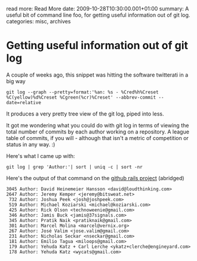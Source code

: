 read more: Read More
date: 2009-10-28T10:30:00.001+01:00
summary: A useful bit of command line foo, for getting useful information out of git log.
categories: misc, archives

# Getting useful information out of git log

A couple of weeks ago, this snippet was hitting the software twitterati in a big way

	git log --graph --pretty=format:'%an: %s - %Cred%h%Creset %C(yellow)%d%Creset %Cgreen(%cr)%Creset' --abbrev-commit --date=relative

It produces a very pretty tree view of the git log, piped into less.

It got me wondering what you could do with git log in terms of viewing the total number of commits by each author working on a repository. A league table of commits, if you will - although that isn't a metric of competition or status in any way. :)

Here's what I came up with:

	git log | grep 'Author:'| sort | uniq -c | sort -nr

Here's the output of that command on the [github rails project](http://github.com/rails/rails/) (abridged)

	3045 Author: David Heinemeier Hansson <david@loudthinking.com>
	2647 Author: Jeremy Kemper <jeremy@bitsweat.net>
	 732 Author: Joshua Peek <josh@joshpeek.com>
	 519 Author: Michael Koziarski <michael@koziarski.com>
	 425 Author: Rick Olson <technoweenie@gmail.com>
	 346 Author: Jamis Buck <jamis@37signals.com>
	 345 Author: Pratik Naik <pratiknaik@gmail.com>
	 301 Author: Marcel Molina <marcel@vernix.org>
	 267 Author: José Valim <jose.valim@gmail.com>
	 231 Author: Nicholas Seckar <nseckar@gmail.com>
	 181 Author: Emilio Tagua <miloops@gmail.com>
	 179 Author: Yehuda Katz + Carl Lerche <ykatz+clerche@engineyard.com>
	 178 Author: Yehuda Katz <wycats@gmail.com>
	
